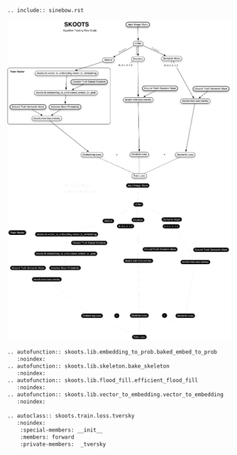 ```{eval-rst}
.. include:: sinebow.rst
```

<img src="../../resources/skoots_train_api_flow.pdf" align="center" class="only-light"/>
<img src="../../resources/skoots_train_api_flow_inverted.pdf" align="center" class="only-dark"/>

```{eval-rst} 
.. autofunction:: skoots.lib.embedding_to_prob.baked_embed_to_prob
   :noindex:
.. autofunction:: skoots.lib.skeleton.bake_skeleton
   :noindex:
.. autofunction:: skoots.lib.flood_fill.efficient_flood_fill
   :noindex:
.. autofunction:: skoots.lib.vector_to_embedding.vector_to_embedding
   :noindex:

.. autoclass:: skoots.train.loss.tversky
   :noindex:
    :special-members: __init__
    :members: forward
    :private-members:  _tversky
```